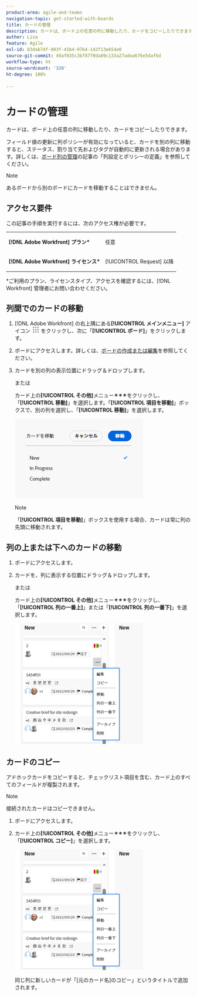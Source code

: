 ```yaml
---
product-area: agile-and-teams
navigation-topic: get-started-with-boards
title: カードの管理
description: カードは、ボード上の任意の列に移動したり、カードをコピーしたりできます。
author: Lisa
feature: Agile
exl-id: 83dab74f-903f-41b4-97b4-142f13e654e0
source-git-commit: 49af035c3bf8770da89c133a27adea676e5daf6d
workflow-type: ht
source-wordcount: '320'
ht-degree: 100%

---
```


# カードの管理

カードは、ボード上の任意の列に移動したり、カードをコピーしたりできます。

フィールド値の更新に列ポリシーが有効になっていると、カードを別の列に移動すると、ステータス、割り当て先およびタグが自動的に更新される場合があります。詳しくは、[ボード列の管理](/help/quicksilver/agile/get-started-with-boards/manage-board-columns.md)の記事の「列設定とポリシーの定義」を参照してください。

>[!NOTE]
>
>あるボードから別のボードにカードを移動することはできません。

## アクセス要件

この記事の手順を実行するには、次のアクセス権が必要です。

<table style="table-layout:auto"> 
 <col> 
 </col> 
 <col> 
 </col> 
 <tbody> 
  <tr> 
   <td role="rowheader"><strong>[!DNL Adobe Workfront] プラン*</strong></td> 
   <td> <p>任意</p> </td> 
  </tr> 
  <tr> 
   <td role="rowheader"><strong>[!DNL Adobe Workfront] ライセンス*</strong></td> 
   <td> <p>[!UICONTROL Request] 以降</p> </td> 
  </tr> 
 </tbody> 
</table>

&#42;ご利用のプラン、ライセンスタイプ、アクセスを確認するには、[!DNL Workfront] 管理者にお問い合わせください。

## 列間でのカードの移動

1. [!DNL Adobe Workfront] の右上隅にある&#x200B;**[!UICONTROL メインメニュー]** アイコン ![](assets/main-menu-icon.png) をクリックし、次に「**[!UICONTROL ボード]**」をクリックします。
1. ボードにアクセスします。詳しくは、[ボードの作成または編集](../../agile/get-started-with-boards/create-edit-board.md)を参照してください。
1. カードを別の列の表示位置にドラッグ＆ドロップします。

   または

   カード上の&#x200B;**[!UICONTROL その他]**&#x200B;メニュー![その他のメニュー](assets/more-icon-spectrum.png)をクリックし、「**[!UICONTROL 移動]**」を選択します。「**[!UICONTROL 項目を移動]**」ボックスで、別の列を選択し、「**[!UICONTROL 移動]**」を選択します。

   ![カードを移動](assets/boards-move-card-350x217.png)

   >[!NOTE]
   >
   >「**[!UICONTROL 項目を移動]**」ボックスを使用する場合、カードは常に列の先頭に移動されます。

## 列の上または下へのカードの移動

1. ボードにアクセスします。
1. カードを、列に表示する位置にドラッグ＆ドロップします。

   または

   カード上の&#x200B;**[!UICONTROL その他]**&#x200B;メニュー![その他のメニュー](assets/more-icon-spectrum.png)をクリックし、「**[!UICONTROL 列の一番上]**」または「**[!UICONTROL 列の一番下]**」を選択します。

   ![その他のメニュー](assets/boards-moremenu-350x329.png)

## カードのコピー

アドホックカードをコピーすると、チェックリスト項目を含む、カード上のすべてのフィールドが複製されます。

>[!NOTE]
>
>接続されたカードはコピーできません。

1. ボードにアクセスします。
1. カード上の&#x200B;**[!UICONTROL その他]**&#x200B;メニュー![[!UICONTROL その他のメニュー]](assets/more-icon-spectrum.png)をクリックし、「**[!UICONTROL コピー]**」を選択します。

   ![その他のメニュー](assets/boards-moremenu-350x329.png)

   同じ列に新しいカードが「[元のカード名]のコピー」というタイトルで追加されます。
